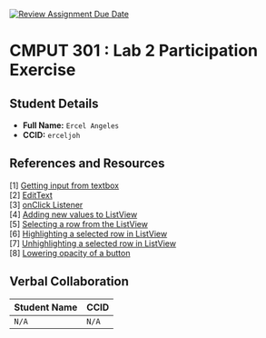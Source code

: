 [![Review Assignment Due Date](https://classroom.github.com/assets/deadline-readme-button-22041afd0340ce965d47ae6ef1cefeee28c7c493a6346c4f15d667ab976d596c.svg)](https://classroom.github.com/a/4btn9xaF)
# CMPUT 301 : Lab 2 Participation Exercise

## Student Details

- **Full Name:** `Ercel Angeles`
- **CCID:** `erceljoh`

## References and Resources

[1] [Getting input from textbox](https://www.youtube.com/watch?v=tZvjSl9dswg)  
[2] [EditText](https://www.youtube.com/watch?v=-Yelywy0idc)  
[3] [onClick Listener](https://www.youtube.com/watch?v=fqfv6gOZZhY)  
[4] [Adding new values to ListView](https://www.youtube.com/watch?v=7yZngVxaZDM)  
[5] [Selecting a row from the ListView](https://www.youtube.com/watch?v=5F5EJ1LUoZY)  
[6] [Highlighting a selected row in ListView](https://stackoverflow.com/questions/5853719/highlighting-only-the-selected-item-in-the-listview-in-android)  
[7] [Unhighlighting a selected row in ListView](https://stackoverflow.com/questions/48253761/how-do-i-clear-listview-selection)  
[8] [Lowering opacity of a button](https://stackoverflow.com/questions/2838757/how-to-set-opacity-alpha-for-view-in-android)  

## Verbal Collaboration

| Student Name | CCID      |
| ------------ | --------- |
| `N/A`    | `N/A` |

